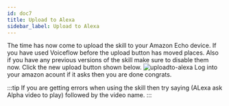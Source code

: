 ```yaml
---
id: doc7
title: Upload to Alexa
sidebar_label: Upload to Alexa
---
```


The time has now come to upload the skill to your Amazon Echo device. If you have used Voiceflow before the upload button has moved places. Also if you have any previous versions of the skill make sure to disable them now.
Click the new upload button shown below.
![uploadto-alexa](https://raw.githubusercontent.com/unofficial-skills/ALPHA-VIDEO-2021/documentation/static/img/upload.PNG)
Log into your amazon acount if it asks then you are done congrats.


:::tip 
If you are getting errors when using the skill then try saying (ALexa ask Alpha video to play) followed by the video name.
:::
